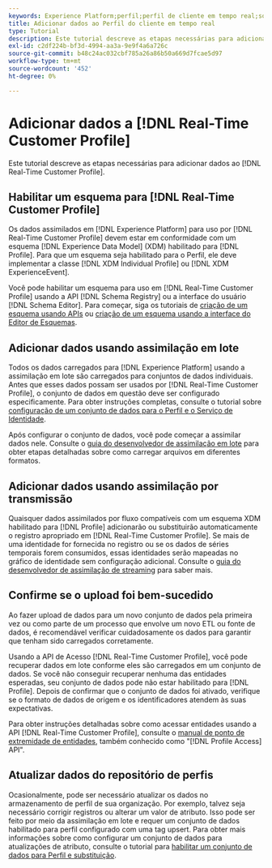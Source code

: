 ```yaml
---
keywords: Experience Platform;perfil;perfil de cliente em tempo real;solução de problemas;API;ativar perfil;Ativar perfil
title: Adicionar dados ao Perfil do cliente em tempo real
type: Tutorial
description: Este tutorial descreve as etapas necessárias para adicionar dados ao Perfil do cliente em tempo real.
exl-id: c2df224b-bf3d-4994-aa3a-9e9f4a6a726c
source-git-commit: b48c24ac032cbf785a26a86b50a669d7fcae5d97
workflow-type: tm+mt
source-wordcount: '452'
ht-degree: 0%

---
```



# Adicionar dados a [!DNL Real-Time Customer Profile]

Este tutorial descreve as etapas necessárias para adicionar dados ao [!DNL Real-Time Customer Profile].

## Habilitar um esquema para [!DNL Real-Time Customer Profile]

Os dados assimilados em [!DNL Experience Platform] para uso por [!DNL Real-Time Customer Profile] devem estar em conformidade com um esquema [!DNL Experience Data Model] (XDM) habilitado para [!DNL Profile]. Para que um esquema seja habilitado para o Perfil, ele deve implementar a classe [!DNL XDM Individual Profile] ou [!DNL XDM ExperienceEvent].

Você pode habilitar um esquema para uso em [!DNL Real-Time Customer Profile] usando a API [!DNL Schema Registry] ou a interface do usuário [!DNL Schema Editor]. Para começar, siga os tutoriais de [criação de um esquema usando APIs](../../xdm/tutorials/create-schema-api.md) ou [criação de um esquema usando a interface do Editor de Esquemas](../../xdm/tutorials/create-schema-ui.md).

## Adicionar dados usando assimilação em lote

Todos os dados carregados para [!DNL Experience Platform] usando a assimilação em lote são carregados para conjuntos de dados individuais. Antes que esses dados possam ser usados por [!DNL Real-Time Customer Profile], o conjunto de dados em questão deve ser configurado especificamente. Para obter instruções completas, consulte o tutorial sobre [configuração de um conjunto de dados para o Perfil e o Serviço de Identidade](dataset-configuration.md).

Após configurar o conjunto de dados, você pode começar a assimilar dados nele. Consulte o [guia do desenvolvedor de assimilação em lote](../../ingestion/batch-ingestion/api-overview.md) para obter etapas detalhadas sobre como carregar arquivos em diferentes formatos.

## Adicionar dados usando assimilação por transmissão

Quaisquer dados assimilados por fluxo compatíveis com um esquema XDM habilitado para [!DNL Profile] adicionarão ou substituirão automaticamente o registro apropriado em [!DNL Real-Time Customer Profile]. Se mais de uma identidade for fornecida no registro ou se os dados de séries temporais forem consumidos, essas identidades serão mapeadas no gráfico de identidade sem configuração adicional. Consulte o [guia do desenvolvedor de assimilação de streaming](../../ingestion/tutorials/streaming-record-data.md) para saber mais.

## Confirme se o upload foi bem-sucedido

Ao fazer upload de dados para um novo conjunto de dados pela primeira vez ou como parte de um processo que envolve um novo ETL ou fonte de dados, é recomendável verificar cuidadosamente os dados para garantir que tenham sido carregados corretamente.

Usando a API de Acesso [!DNL Real-Time Customer Profile], você pode recuperar dados em lote conforme eles são carregados em um conjunto de dados. Se você não conseguir recuperar nenhuma das entidades esperadas, seu conjunto de dados pode não estar habilitado para [!DNL Profile]. Depois de confirmar que o conjunto de dados foi ativado, verifique se o formato de dados de origem e os identificadores atendem às suas expectativas.

Para obter instruções detalhadas sobre como acessar entidades usando a API [!DNL Real-Time Customer Profile], consulte o [manual de ponto de extremidade de entidades](../api/entities.md), também conhecido como &quot;[!DNL Profile Access] API&quot;.

## Atualizar dados do repositório de perfis

Ocasionalmente, pode ser necessário atualizar os dados no armazenamento de perfil de sua organização. Por exemplo, talvez seja necessário corrigir registros ou alterar um valor de atributo. Isso pode ser feito por meio da assimilação em lote e requer um conjunto de dados habilitado para perfil configurado com uma tag upsert. Para obter mais informações sobre como configurar um conjunto de dados para atualizações de atributo, consulte o tutorial para [habilitar um conjunto de dados para Perfil e substituição](../../catalog/datasets/enable-upsert.md).
